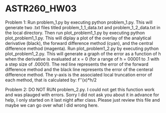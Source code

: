 # ASTR260_HW03
Problem 1: 
Run problem_1.py by executing python problem_1.py. This will generate two .txt files titled problem_1_1_data.txt and problem_1_2_data.txt in the local directory. 
  Then run plot_problem1_1.py by executing python plot_problem1_1.py. This will diplay a plot of the overlay of the analytical derivative (black), the forward difference method (cyan), and the central difference method (magenta). 
  Run plot_problem1_2.py by executing python plot_problem1_2.py. This will generate a graph of the error as a function of h when the derivative is evaluated at x = 0 (for a range of h = 00001 to .1 with a step size of .00001). The red line represents the error of the forward difference method and the black line represents the error of the centeral difference method. The y-axis is the associated local truncation error of each method, that is calculated by: f''(x)*h/2

Problem 2:
DO NOT RUN problem_2.py. I could not get this function work and was plauged with errors. Sorry I did not ask you about it in advance for help, I only started on it last night after class. Please just review this file and maybe we can go over what I did wrong here. 
